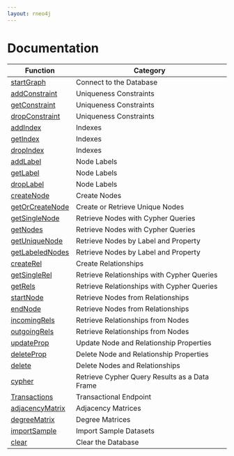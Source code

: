 ```yaml
---
layout: rneo4j
---
```


# Documentation

| Function                                     | Category                                                           |
| -------------------------------------------- | ------------------------------------------------------------------ |
| [startGraph](start-graph.html)               | Connect to the Database                                      		|
| [addConstraint](add-constraint.html)         | Uniqueness Constraints                                             |
| [getConstraint](get-constraint.html)         | Uniqueness Constraints                                             |
| [dropConstraint](drop-constraint.html)       | Uniqueness Constraints                                             |
| [addIndex](add-index.html)                   | Indexes                                                            |
| [getIndex](get-index.html)                   | Indexes                                                            |
| [dropIndex](drop-index.html)                 | Indexes                                                            |
| [addLabel](add-label.html)                   | Node Labels                                                        |
| [getLabel](get-label.html)                   | Node Labels                                                        |
| [dropLabel](drop-label.html)                 | Node Labels                                                        |
| [createNode](create-node.html)               | Create Nodes                                                       |
| [getOrCreateNode](get-or-create-node.html)   | Create or Retrieve Unique Nodes                                    |
| [getSingleNode](get-single-node.html)        | Retrieve Nodes with Cypher Queries         						|
| [getNodes](get-nodes.html)                   | Retrieve Nodes with Cypher Queries         						|
| [getUniqueNode](get-unique-node.html)        | Retrieve Nodes by Label and Property       						|
| [getLabeledNodes](get-labeled-nodes.html)    | Retrieve Nodes by Label and Property       						|
| [createRel](create-rel.html)                 | Create Relationships                                               |
| [getSingleRel](get-rel-by-cypher.html)       | Retrieve Relationships with Cypher Queries 						|
| [getRels](get-rel-by-cypher.html)            | Retrieve Relationships with Cypher Queries 						|		
| [startNode](start-node.html)                 | Retrieve Nodes from Relationships                                  |
| [endNode](end-node.html)                     | Retrieve Nodes from Relationships                                  |
| [incomingRels](incoming-rels.html)           | Retrieve Relationships from Nodes                                  |
| [outgoingRels](outgoing-rels.html)           | Retrieve Relationships from Nodes                                  |
| [updateProp](update-prop.html)               | Update Node and Relationship Properties                            |
| [deleteProp](delete-prop.html)               | Delete Node and Relationship Properties                            |
| [delete](delete.html)                        | Delete Nodes and Relationships                                     |
| [cypher](cypher.html)                        | Retrieve Cypher Query Results as a Data Frame        				|
| [Transactions](transactions.html)   		   | Transactional Endpoint												|
| [adjacencyMatrix](adjacency-matrix.html)     | Adjacency Matrices                                                 |
| [degreeMatrix](degree-matrix.html)           | Degree Matrices                                                    |
| [importSample](import-sample.html)           | Import Sample Datasets                                             |
| [clear](clear.html)                          | Clear the Database                                                 |